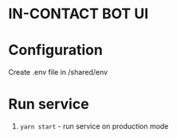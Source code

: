 # IN-CONTACT BOT UI

# Configuration
Create .env file in /shared/env

# Run service
1. ```yarn start``` - run service on production mode
